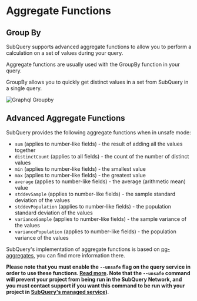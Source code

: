 # Aggregate Functions

## Group By

SubQuery supports advanced aggregate functions to allow you to perform a calculation on a set of values during your query.

Aggregate functions are usually used with the GroupBy function in your query.

GroupBy allows you to quickly get distinct values in a set from SubQuery in a single query.

![Graphql Groupby](/assets/img/graphql_aggregation.png)

## Advanced Aggregate Functions

SubQuery provides the following aggregate functions when in unsafe mode:

- `sum` (applies to number-like fields) - the result of adding all the values together
- `distinctCount` (applies to all fields) - the count of the number of distinct values
- `min` (applies to number-like fields) - the smallest value
- `max` (applies to number-like fields) - the greatest value
- `average` (applies to number-like fields) - the average (arithmetic mean) value
- `stddevSample` (applies to number-like fields) - the sample standard deviation of the values
- `stddevPopulation` (applies to number-like fields) - the population standard deviation of the values
- `varianceSample` (applies to number-like fields) - the sample variance of the values
- `variancePopulation` (applies to number-like fields) - the population variance of the values

SubQuery's implementation of aggregate functions is based on [pg-aggregates](https://github.com/graphile/pg-aggregates), you can find more information there.

**Please note that you must enable the `--unsafe` flag on the query service in order to use these functions. [Read more](../run_publish/references.md#unsafe-2). Note that the `--unsafe` command will prevent your project from being run in the SubQuery Network, and you must contact support if you want this command to be run with your project in [SubQuery's managed service](https://project.subquery.network))**.
